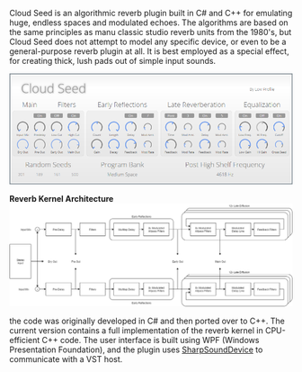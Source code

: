 Cloud Seed is an algorithmic reverb plugin built in C# and C++ for emulating huge, endless spaces and modulated echoes. The algorithms are based on the same principles as manu classic studio reverb units from the 1980's, but Cloud Seed does not attempt to model any specific device, or even to be a general-purpose reverb plugin at all. It is best employed as a special effect, for creating thick, lush pads out of simple input sounds. 

![](Documentation/Screenshot.png)

**Reverb Kernel Architecture**
![](Documentation/CloudSeed.png)

the code was originally developed in C# and then ported over to C++. The current version contains a full implementation of the reverb kernel in CPU-efficient C++ code. The user interface is built using WPF (Windows Presentation Foundation), and the plugin uses [SharpSoundDevice](https://github.com/ValdemarOrn/SharpSoundDevice) to communicate with a VST host.